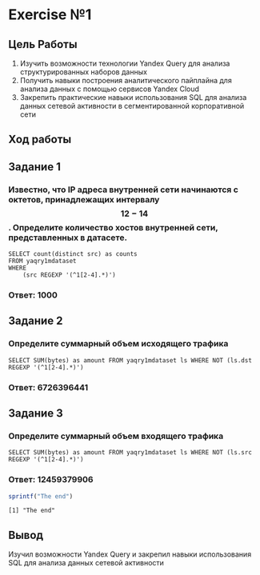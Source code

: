 # Exercise №1

## Цель Работы

1.  Изучить возможности технологии Yandex Query для анализа структурированных наборов данных
2.  Получить навыки построения аналитического пайплайна для анализа данных с помощью сервисов Yandex Cloud
3.  Закрепить практические навыки использования SQL для анализа данных сетевой активности в сегментированной корпоративной сети

## Ход работы

## Задание 1

### Известно, что IP адреса внутренней сети начинаются с октетов, принадлежащих интервалу $$12-14$$. Определите количество хостов внутренней сети, представленных в датасете.

```         
SELECT count(distinct src) as counts
FROM yaqry1mdataset
WHERE
    (src REGEXP '(^1[2-4].*)')
```

### Ответ: 1000

## Задание 2

### Определите суммарный объем исходящего трафика

```         
SELECT SUM(bytes) as amount FROM yaqry1mdataset ls WHERE NOT (ls.dst REGEXP '(^1[2-4].*)')
```

### Ответ: 6726396441

## Задание 3

### Определите суммарный объем входящего трафика

```         
SELECT SUM(bytes) as amount FROM yaqry1mdataset ls WHERE NOT (ls.src REGEXP '(^1[2-4].*)')
```

### Ответ: 12459379906

``` r
sprintf("The end")
```

    [1] "The end"

## Вывод

Изучил возможности Yandex Query и закрепил навыки использования SQL для анализа данных сетевой активности
